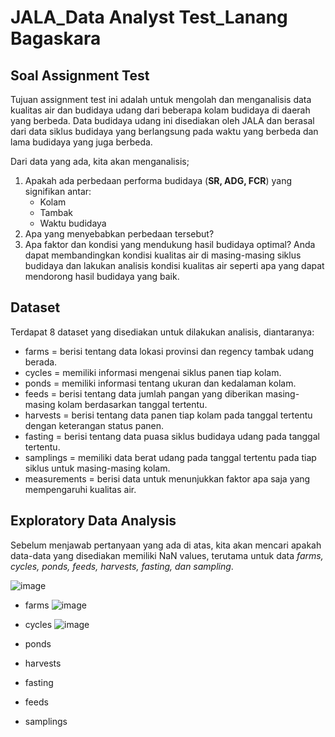 # JALA_Data Analyst Test_Lanang Bagaskara

## Soal Assignment Test
Tujuan assignment test ini adalah untuk mengolah dan menganalisis data kualitas air dan budidaya udang dari beberapa kolam budidaya di daerah yang berbeda. Data budidaya udang ini disediakan oleh JALA dan berasal dari data siklus budidaya yang berlangsung pada waktu yang berbeda dan lama budidaya yang juga berbeda.

Dari data yang ada, kita akan menganalisis;
1. Apakah ada perbedaan performa budidaya (**SR, ADG, FCR**) yang signifikan antar:
   - Kolam
   - Tambak
   - Waktu budidaya
2. Apa yang menyebabkan perbedaan tersebut?
3. Apa faktor dan kondisi yang mendukung hasil budidaya optimal? Anda dapat membandingkan kondisi kualitas air di masing-masing siklus budidaya dan lakukan analisis kondisi kualitas air seperti apa yang dapat mendorong hasil budidaya yang baik.

## Dataset
Terdapat 8 dataset yang disediakan untuk dilakukan analisis, diantaranya:
- farms = berisi tentang data lokasi provinsi dan regency tambak udang berada.
- cycles = memiliki informasi mengenai siklus panen tiap kolam.
- ponds = memiliki informasi tentang ukuran dan kedalaman kolam.
- feeds = berisi tentang data jumlah pangan yang diberikan masing-masing kolam berdasarkan tanggal tertentu.
- harvests = berisi tentang data panen tiap kolam pada tanggal tertentu dengan keterangan status panen.
- fasting = berisi tentang data puasa siklus budidaya udang pada tanggal tertentu. 
- samplings = memiliki data berat udang pada tanggal tertentu pada tiap siklus untuk masing-masing kolam.
- measurements = berisi data untuk menunjukkan faktor apa saja yang mempengaruhi kualitas air.

## Exploratory Data Analysis
Sebelum menjawab pertanyaan yang ada di atas, kita akan mencari apakah data-data yang disediakan memiliki NaN values, terutama untuk data _farms, cycles, ponds, feeds, harvests, fasting, dan sampling_. 

![image](https://github.com/CountingCrows/JALA_DA_test/assets/85608120/2af25554-5b33-4c9a-88cf-5e98a9e476da)

- farms
  ![image](https://github.com/CountingCrows/JALA_DA_test/assets/85608120/2078f825-ed94-44dc-b007-774cd9f32904)

- cycles
  ![image](https://github.com/CountingCrows/JALA_DA_test/assets/85608120/99c8273d-8615-4c65-9166-7886395177f3)

- ponds

- harvests

- fasting

- feeds

- samplings
